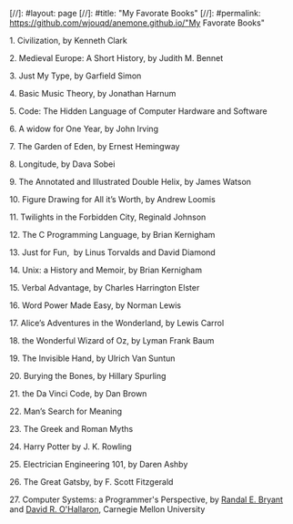 [//]: #layout: page
[//]: #title: "My Favorate Books"
[//]: #permalink: https://github.com/wjouqd/anemone.github.io/"My Favorate Books"

1\. Civilization, by Kenneth Clark

2\. Medieval Europe: A Short History, by Judith M. Bennet

3\. Just My Type, by Garfield Simon

4\. Basic Music Theory, by Jonathan Harnum

5\. Code: The Hidden Language of Computer Hardware and Software

6\. A widow for One Year, by John Irving

7\. The Garden of Eden, by Ernest Hemingway

8\. Longitude, by Dava Sobei

9\. The Annotated and Illustrated Double Helix, by James Watson

10\. Figure Drawing for All it’s Worth, by Andrew Loomis

11\. Twilights in the Forbidden City, Reginald Johnson

12\. The C Programming Language, by Brian Kernigham

13\. Just for Fun,  by Linus Torvalds and David Diamond

14\. Unix: a History and Memoir, by Brian Kernigham

15\. Verbal Advantage, by Charles Harrington Elster

16\. Word Power Made Easy, by Norman Lewis

17\. Alice’s Adventures in the Wonderland, by Lewis Carrol

18\. the Wonderful Wizard of Oz, by Lyman Frank Baum

19\. The Invisible Hand, by Ulrich Van Suntun

20\. Burying the Bones, by Hillary Spurling

21\. the Da Vinci Code, by Dan Brown

22\. Man’s Search for Meaning

23\. The Greek and Roman Myths

24\. Harry Potter by J. K. Rowling

25\. Electrician Engineering 101, by Daren Ashby

26\. The Great Gatsby, by F. Scott Fitzgerald

27\. Computer Systems: a Programmer's Perspective, by [Randal E. Bryant](http://www.cs.cmu.edu/~bryant) and [David R. O'Hallaron](http://www.cs.cmu.edu/~droh), Carnegie Mellon University

